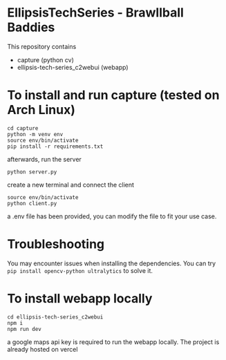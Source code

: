 # EllipsisTechSeries - Brawllball Baddies

This repository contains
- capture (python cv)
- ellipsis-tech-series_c2webui (webapp)

# To install and run capture (tested on Arch Linux)
```
cd capture
python -m venv env
source env/bin/activate
pip install -r requirements.txt
```
afterwards, run the server
```
python server.py
```

create a new terminal and connect the client
```
source env/bin/activate
python client.py
```

a .env file has been provided, you can modify the file to fit your use case.

# Troubleshooting
You may encounter issues when installing the dependencies. You can try `pip install opencv-python ultralytics` to solve it.

# To install webapp locally
```
cd ellipsis-tech-series_c2webui
npm i
npm run dev
```

a google maps api key is required to run the webapp locally.
The project is already hosted on vercel